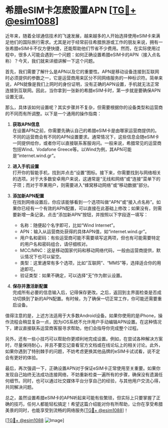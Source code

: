 # 希腊eSIM卡怎麽設置APN [[TG💪+ @esim1088](https://t.me/s/esim1088)]

近年来，随着全球通信技术的飞速发展，越来越多的人开始选择使用eSIM卡来满足他们的国际旅行需求。尤其是对于经常前往希腊旅游或工作的朋友来说，拥有一张希腊eSIM卡不仅方便快捷，还能帮助他们节省不少费用。然而，在实际使用过程中，很多人可能会遇到一个问题：如何正确设置希腊eSIM卡的APN（接入点名称）？今天，我们就来详细讲解一下这个问题。

首先，我们需要了解什么是APN以及它的重要性。APN是移动设备连接到互联网时必须提供的参数之一，它是运营商用来区分不同网络服务的一种标识符。简单来说，APN就像是我们上网时的身份证明，没有正确的APN设置，手机就无法正常连接到互联网。因此，当你拿到一张新的希腊eSIM卡时，第一步就是要确保APN设置无误。

那么，具体该如何设置呢？其实步骤并不复杂，但需要根据你的设备类型和运营商的不同而有所调整。以下是一个通用的操作指南：

1. **获取APN信息**  
   在设置APN之前，你需要先确认自己的希腊eSIM卡是由哪家运营商提供的。不同的运营商会有不同的APN设置要求。通常情况下，这些信息会随eSIM卡一同提供给你，或者你可以直接联系客服询问。一般来说，希腊常见的运营商包括Wind、Vodafone Greece等。以Wind为例，其APN可能是“internet.wind.gr”。

2. **进入手机设置**  
   打开你的智能手机，找到并点击“设置”图标。接下来，你需要找到与网络相关的选项。对于大多数安卓用户来说，这通常是“无线和网络”或“连接”菜单下的子项；而对于苹果用户，则需要进入“蜂窝移动网络”或“移动数据”部分。

3. **添加新APN配置**  
   在找到网络设置后，你应该能够看到一个选项叫做“APN”或“接入点名称”。如果你已经有一个有效的APN配置，可以直接在此基础上修改；如果没有，则需要新增一条记录。点击“添加新APN”按钮，并按照以下字段逐一填写：
   
   - 名称：随便起个名字即可，比如“Wind Internet”。
   - APN：输入从运营商处获得的具体APN值，如“internet.wind.gr”。
   - 用户名和密码：有些运营商可能不需要填写这两项，但也有可能需要特定的用户名和密码组合，请仔细核对。
   - MCC/MNC：这是移动国家代码和移动网络代码，一般由运营商提供，默认情况下也可以留空。
   - 类型：这里通常有多个选项，比如“互联网”、“MMS”等，选择适合你的用途即可。
   - 验证类型：如果不确定，可以选择“无”作为默认设置。

4. **保存并激活新配置**  
   完成所有必要的信息输入后，记得保存更改。之后，返回到主界面检查是否成功切换到了新的APN配置。有时候，为了确保一切正常工作，你可能还需要重启设备。

值得注意的是，上述方法适用于大多数Android设备。如果你使用的是iPhone，操作流程会稍显复杂一点，因为iOS系统不允许用户手动编辑APN设置。在这种情况下，建议直接联系运营商客服寻求帮助，他们会指导你完成整个过程。

另外，还有一些小技巧可以帮助你更顺利地完成设置。例如，在尝试各种解决方案时，尽量保持耐心，并且不要忘记查看官方文档或在线论坛上的相关讨论。此外，如果你遇到了特别棘手的问题，不妨考虑更换其他品牌的eSIM卡试试看，说不定会有更好的体验。

最后，再次强调一下，正确设置APN对于保证eSIM卡正常使用至关重要。如果你发现自己始终无法成功连接网络，不妨重新检查一遍所有的步骤，确保没有遗漏任何细节。同时，也可以通过社交媒体平台分享自己的经验，与其他用户交流心得，共同解决问题。

总之，虽然设置希腊eSIM卡的APN听起来可能有些繁琐，但实际上只要掌握了正确的技巧，任何人都能轻松搞定！希望这篇介绍能对你有所帮助，让你在享受希腊美景的同时，也能享受到流畅的网络服务[[TG💪+ @esim1088](https://t.me/s/esim1088)]！

[[TG💪+ @esim1088](https://t.me/s/esim1088) ![Image](https://i.postimg.cc/4NQfJmqS/Snipaste-2025-05-13-00-14-12.png)]